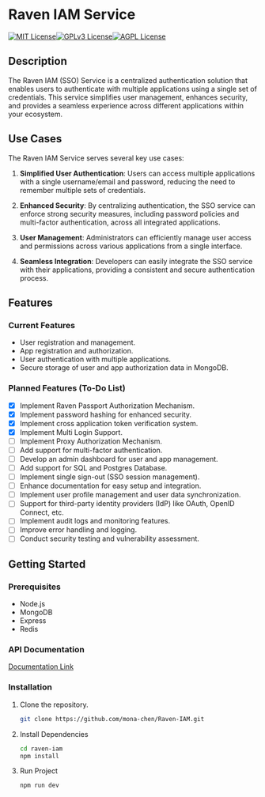 # Raven IAM Service

[![MIT License](https://img.shields.io/badge/License-MIT-green.svg)](https://choosealicense.com/licenses/mit/)[![GPLv3 License](https://img.shields.io/badge/License-GPL%20v3-yellow.svg)](https://opensource.org/licenses/)[![AGPL License](https://img.shields.io/badge/license-AGPL-blue.svg)](http://www.gnu.org/licenses/agpl-3.0)

## Description

The Raven IAM (SSO) Service is a centralized authentication solution that enables users to authenticate with multiple applications using a single set of credentials. This service simplifies user management, enhances security, and provides a seamless experience across different applications within your ecosystem.

## Use Cases

The Raven IAM Service serves several key use cases:

1. **Simplified User Authentication**: Users can access multiple applications with a single username/email and password, reducing the need to remember multiple sets of credentials.

2. **Enhanced Security**: By centralizing authentication, the SSO service can enforce strong security measures, including password policies and multi-factor authentication, across all integrated applications.

3. **User Management**: Administrators can efficiently manage user access and permissions across various applications from a single interface.

4. **Seamless Integration**: Developers can easily integrate the SSO service with their applications, providing a consistent and secure authentication process.

## Features

### Current Features

- User registration and management.
- App registration and authorization.
- User authentication with multiple applications.
- Secure storage of user and app authorization data in MongoDB.

### Planned Features (To-Do List)

- [x] Implement Raven Passport Authorization Mechanism.
- [x] Implement password hashing for enhanced security.
- [x] Implement cross application token verification system.
- [x] Implement Multi Login Support.
- [ ] Implement Proxy Authorization Mechanism.
- [ ] Add support for multi-factor authentication.
- [ ] Develop an admin dashboard for user and app management.
- [ ] Add support for SQL and Postgres Database.
- [ ] Implement single sign-out (SSO session management).
- [ ] Enhance documentation for easy setup and integration.
- [ ] Implement user profile management and user data synchronization.
- [ ] Support for third-party identity providers (IdP) like OAuth, OpenID Connect, etc.
- [ ] Implement audit logs and monitoring features.
- [ ] Improve error handling and logging.
- [ ] Conduct security testing and vulnerability assessment.

## Getting Started

### Prerequisites

- Node.js
- MongoDB
- Express
- Redis

### API Documentation

[Documentation Link]('https://documenter.getpostman.com/view/13955459/2s9YXb85Xe')

### Installation

1. Clone the repository.

   ```bash
   git clone https://github.com/mona-chen/Raven-IAM.git

   ```

2. Install Dependencies

   ```bash
   cd raven-iam
   npm install

   ```

3. Run Project

   ```bash
   npm run dev
   ```
